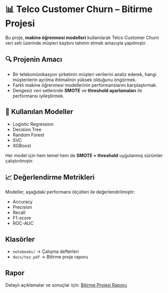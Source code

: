 # 📊 Telco Customer Churn – Bitirme Projesi

Bu proje, **makine öğrenmesi modelleri** kullanılarak Telco Customer Churn veri seti üzerinde müşteri kaybını tahmin etmek amacıyla yapılmıştır.  

## 🔍 Projenin Amacı
- Bir telekomünikasyon şirketinin müşteri verilerini analiz ederek, hangi müşterilerin ayrılma ihtimalinin yüksek olduğunu öngörmek.
- Farklı makine öğrenmesi modellerinin performanslarını karşılaştırmak.
- Dengesiz veri setlerinde **SMOTE** ve **threshold ayarlamaları** ile performansı iyileştirmek.

## 🤖 Kullanılan Modeller
- Logistic Regression  
- Decision Tree  
- Random Forest  
- SVC  
- XGBoost  

Her model için hem temel hem de **SMOTE + threshold** uygulanmış sürümler çalıştırılmıştır.  

## 📈 Değerlendirme Metrikleri
Modeller, aşağıdaki performans ölçütleri ile değerlendirilmiştir:

- Accuracy  
- Precision  
- Recall  
- F1-score  
- ROC-AUC  

## Klasörler
- `notebooks/` → Çalışma defterleri  
- `docs/tez.pdf` → Bitirme proje raporu  

## Rapor
Detaylı açıklamalar ve sonuçlar için: [Bitirme Projesi Raporu](docs/tez.pdf)
